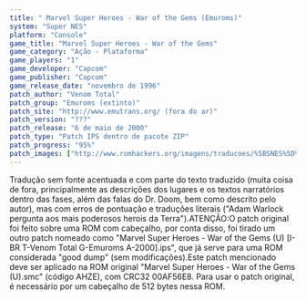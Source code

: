 ```yaml
---
title: " Marvel Super Heroes - War of the Gems (Emuroms)"
system: "Super NES"
platform: "Console"
game_title: "Marvel Super Heroes - War of the Gems"
game_category: "Ação - Plataforma"
game_players: "1"
game_developer: "Capcom"
game_publisher: "Capcom"
game_release_date: "novembro de 1996"
patch_author: "Venom Total"
patch_group: "Emuroms (extinto)"
patch_site: "http://www.emutrans.org/ (fora do ar)"
patch_version: "???"
patch_release: "6 de maio de 2000"
patch_type: "Patch IPS dentro de pacote ZIP"
patch_progress: "95%"
patch_images: ["http://www.romhackers.org/imagens/traducoes/%5BSNES%5D%20Marvel%20Super%20Heroes%20-%20War%20of%20the%20Gems%20-%20Emuroms%20-%201.png","http://www.romhackers.org/imagens/traducoes/%5BSNES%5D%20Marvel%20Super%20Heroes%20-%20War%20of%20the%20Gems%20-%20Emuroms%20-%202.png","http://www.romhackers.org/imagens/traducoes/%5BSNES%5D%20Marvel%20Super%20Heroes%20-%20War%20of%20the%20Gems%20-%20Emuroms%20-%203.png"]
---
```

Tradução sem fonte acentuada e com parte do texto traduzido (muita coisa de fora, principalmente as descrições dos lugares e os textos narratórios dentro das fases, além das falas do Dr. Doom, bem como descrito pelo autor), mas com erros de pontuação e traduções literais ("Adam Warlock pergunta aos mais poderosos herois da Terra").ATENÇÃO:O patch original foi feito sobre uma ROM com cabeçalho, por conta disso, foi tirado um outro patch nomeado como "Marvel Super Heroes - War of the Gems (U) [I-BR T-Venom Total G-Emuroms A-2000].ips", que já serve para uma ROM considerada "good dump" (sem modificações).Este patch mencionado deve ser aplicado na ROM original "Marvel Super Heroes - War of the Gems (U).smc" (código AHZE), com CRC32 00AF56E8. Para usar o patch original, é necessário por um cabeçalho de 512 bytes nessa ROM.